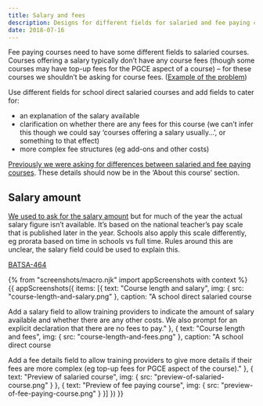 ```yaml
---
title: Salary and fees
description: Designs for different fields for salaried and fee paying courses.
date: 2018-07-16
---
```


Fee paying courses need to have some different fields to salaried courses. Courses offering a salary typically don’t have any course fees (though some courses may have top-up fees for the PGCE aspect of a course) – for these courses we shouldn’t be asking for course fees. ([Example of the problem](/publish-teacher-training-courses/templates#dont-use-a-template))

Use different fields for school direct salaried courses and add fields to cater for:

* an explanation of the salary available
* clarification on whether there are any fees for this course (we can’t infer this though we could say ‘courses offering a salary usually…’, or something to that effect)
* more complex fee structures (eg add-ons and other costs)

[Previously we were asking for differences between salaried and fee paying courses](/publish-teacher-training-courses/school-direct-view#salary). These details should now be in the ‘About this course’ section.

## Salary amount

[We used to ask for the salary amount](/publish-teacher-training-courses/school-direct-view#salary) but for much of the year the actual salary figure isn’t available. It’s based on the national teacher’s pay scale that is published later in the year. Schools also apply this scale differently, eg prorata based on time in schools vs full time. Rules around this are unclear, the salary field could be used to explain this.

[BATSA-464](https://dfedigital.atlassian.net/browse/BATSA-464)

{% from "screenshots/macro.njk" import appScreenshots with context %}
{{ appScreenshots({
  items: [{
    text: "Course length and salary",
    img: { src: "course-length-and-salary.png" },
    caption: "A school direct salaried course

Add a salary field to allow training providers to indicate the amount of salary available and whether there are any other costs. We also prompt for an explicit declaration that there are no fees to pay."
  }, {
    text: "Course length and fees",
    img: { src: "course-length-and-fees.png" },
    caption: "A school direct course

Add a fee details field to allow training providers to give more details if their fees are more complex (eg top-up fees for PGCE aspect of the course)."
  }, {
    text: "Preview of salaried course",
    img: { src: "preview-of-salaried-course.png" }
  }, {
    text: "Preview of fee paying course",
    img: { src: "preview-of-fee-paying-course.png" }
  }]
}) }}
